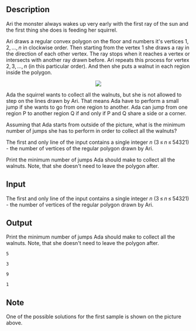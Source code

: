 ## Description

<div><p>Ari the monster always wakes up very early with the first ray of the sun and the first thing she does is feeding her squirrel.</p><p>Ari draws a regular convex polygon on the floor and numbers it's vertices <span class="tex-span">1, 2, ..., <i>n</i></span> in clockwise order. Then starting from the vertex <span class="tex-span">1</span> she draws a ray in the direction of each other vertex. The ray stops when it reaches a vertex or intersects with another ray drawn before. Ari repeats this process for vertex <span class="tex-span">2, 3, ..., <i>n</i></span> (in this particular order). And then she puts a walnut in each region inside the polygon.</p><center> <img class="tex-graphics" src="file://urtlOVyX.png" style="max-width: 100.0%;max-height: 100.0%;"> </center><p>Ada the squirrel wants to collect all the walnuts, but she is not allowed to step on the lines drawn by Ari. That means Ada have to perform a small jump if she wants to go from one region to another. Ada can jump from one region P to another region Q if and only if P and Q <span class="tex-font-style-bf">share a side or a corner</span>.</p><p>Assuming that Ada starts from outside of the picture, what is the minimum number of jumps she has to perform in order to collect all the walnuts?</p></div><div class="input-specification"><p>The first and only line of the input contains a single integer <span class="tex-span"><i>n</i></span> (<span class="tex-span">3 ≤ <i>n</i> ≤ 54321</span>) - the number of vertices of the regular polygon drawn by Ari.</p></div><div class="output-specification"><p>Print the minimum number of jumps Ada should make to collect all the walnuts. Note, that she <span class="tex-font-style-bf">doesn't need</span> to leave the polygon after.</p></div>

## Input

<p>The first and only line of the input contains a single integer <span class="tex-span"><i>n</i></span> (<span class="tex-span">3 ≤ <i>n</i> ≤ 54321</span>) - the number of vertices of the regular polygon drawn by Ari.</p>

## Output

<p>Print the minimum number of jumps Ada should make to collect all the walnuts. Note, that she <span class="tex-font-style-bf">doesn't need</span> to leave the polygon after.</p>





```input1
5

```




```input2
3

```




```output1
9

```




```output2
1

```



## Note

<p>One of the possible solutions for the first sample is shown on the picture above.</p>
